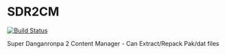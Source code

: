 # SDR2CM
[![Build Status](https://travis-ci.org/ForumHulp/pageaddon.svg?branch=master)](http://katawa.url.ph)

Super Danganronpa 2 Content Manager - Can Extract/Repack Pak/dat files
